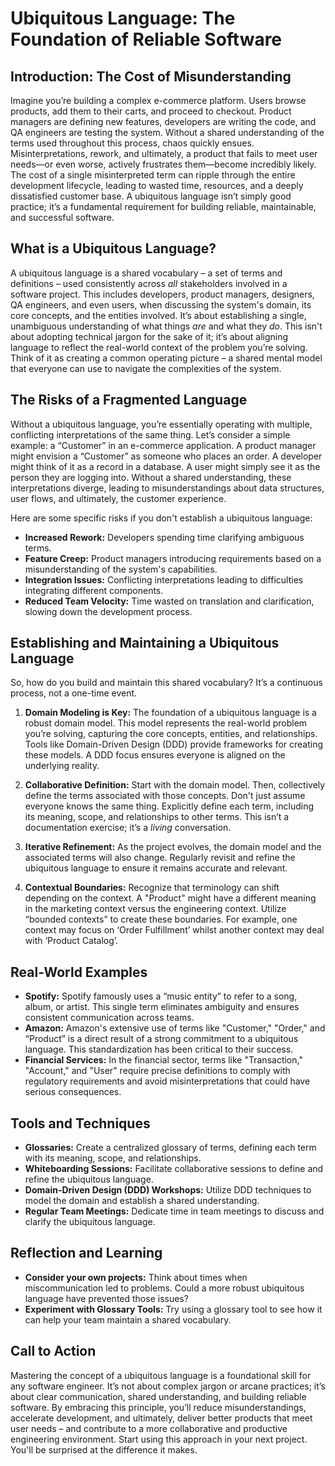 # Ubiquitous Language: The Foundation of Reliable Software

## Introduction: The Cost of Misunderstanding

Imagine you’re building a complex e-commerce platform. Users browse products, add them to their carts, and proceed to checkout. Product managers are defining new features, developers are writing the code, and QA engineers are testing the system. Without a shared understanding of the terms used throughout this process, chaos quickly ensues. Misinterpretations, rework, and ultimately, a product that fails to meet user needs—or even worse, actively frustrates them—become incredibly likely. The cost of a single misinterpreted term can ripple through the entire development lifecycle, leading to wasted time, resources, and a deeply dissatisfied customer base. A ubiquitous language isn’t simply good practice; it’s a fundamental requirement for building reliable, maintainable, and successful software.

## What is a Ubiquitous Language?

A ubiquitous language is a shared vocabulary – a set of terms and definitions – used consistently across _all_ stakeholders involved in a software project. This includes developers, product managers, designers, QA engineers, and even users, when discussing the system's domain, its core concepts, and the entities involved. It’s about establishing a single, unambiguous understanding of what things _are_ and what they _do_. This isn't about adopting technical jargon for the sake of it; it’s about aligning language to reflect the real-world context of the problem you’re solving. Think of it as creating a common operating picture – a shared mental model that everyone can use to navigate the complexities of the system.

## The Risks of a Fragmented Language

Without a ubiquitous language, you’re essentially operating with multiple, conflicting interpretations of the same thing. Let’s consider a simple example: a “Customer” in an e-commerce application. A product manager might envision a “Customer” as someone who places an order. A developer might think of it as a record in a database. A user might simply see it as the person they are logging into. Without a shared understanding, these interpretations diverge, leading to misunderstandings about data structures, user flows, and ultimately, the customer experience.

Here are some specific risks if you don't establish a ubiquitous language:

- **Increased Rework:** Developers spending time clarifying ambiguous terms.
- **Feature Creep:** Product managers introducing requirements based on a misunderstanding of the system's capabilities.
- **Integration Issues:** Conflicting interpretations leading to difficulties integrating different components.
- **Reduced Team Velocity:** Time wasted on translation and clarification, slowing down the development process.

## Establishing and Maintaining a Ubiquitous Language

So, how do you build and maintain this shared vocabulary? It’s a continuous process, not a one-time event.

1.  **Domain Modeling is Key:** The foundation of a ubiquitous language is a robust domain model. This model represents the real-world problem you’re solving, capturing the core concepts, entities, and relationships. Tools like Domain-Driven Design (DDD) provide frameworks for creating these models. A DDD focus ensures everyone is aligned on the underlying reality.

2.  **Collaborative Definition:** Start with the domain model. Then, collectively define the terms associated with those concepts. Don't just assume everyone knows the same thing. Explicitly define each term, including its meaning, scope, and relationships to other terms. This isn’t a documentation exercise; it’s a _living_ conversation.

3.  **Iterative Refinement:** As the project evolves, the domain model and the associated terms will also change. Regularly revisit and refine the ubiquitous language to ensure it remains accurate and relevant.

4.  **Contextual Boundaries:** Recognize that terminology can shift depending on the context. A "Product" might have a different meaning in the marketing context versus the engineering context. Utilize “bounded contexts” to create these boundaries. For example, one context may focus on ‘Order Fulfillment’ whilst another context may deal with ‘Product Catalog’.

## Real-World Examples

- **Spotify:** Spotify famously uses a “music entity” to refer to a song, album, or artist. This single term eliminates ambiguity and ensures consistent communication across teams.
- **Amazon:** Amazon's extensive use of terms like "Customer," "Order," and “Product” is a direct result of a strong commitment to a ubiquitous language. This standardization has been critical to their success.
- **Financial Services:** In the financial sector, terms like "Transaction," "Account," and "User" require precise definitions to comply with regulatory requirements and avoid misinterpretations that could have serious consequences.

## Tools and Techniques

- **Glossaries:** Create a centralized glossary of terms, defining each term with its meaning, scope, and relationships.
- **Whiteboarding Sessions:** Facilitate collaborative sessions to define and refine the ubiquitous language.
- **Domain-Driven Design (DDD) Workshops:** Utilize DDD techniques to model the domain and establish a shared understanding.
- **Regular Team Meetings:** Dedicate time in team meetings to discuss and clarify the ubiquitous language.

## Reflection and Learning

- **Consider your own projects:** Think about times when miscommunication led to problems. Could a more robust ubiquitous language have prevented those issues?
- **Experiment with Glossary Tools:** Try using a glossary tool to see how it can help your team maintain a shared vocabulary.

## Call to Action

Mastering the concept of a ubiquitous language is a foundational skill for any software engineer. It’s not about complex jargon or arcane practices; it’s about clear communication, shared understanding, and building reliable software. By embracing this principle, you’ll reduce misunderstandings, accelerate development, and ultimately, deliver better products that meet user needs – and contribute to a more collaborative and productive engineering environment. Start using this approach in your next project. You'll be surprised at the difference it makes.
